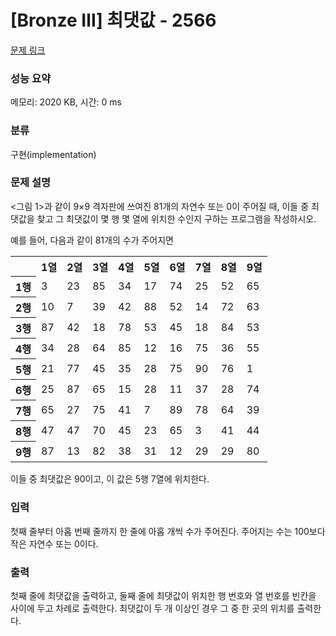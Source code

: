 # [Bronze Ⅲ] 최댓값 - 2566

[문제 링크](https://www.acmicpc.net/problem/2566) 

### 성능 요약

메모리: 2020 KB, 시간: 0 ms

### 분류

구현(implementation)

### 문제 설명

<p><그림 1>과 같이 9×9 격자판에 쓰여진 81개의 자연수 또는 0이 주어질 때, 이들 중 최댓값을 찾고 그 최댓값이 몇 행 몇 열에 위치한 수인지 구하는 프로그램을 작성하시오.</p>

<p>예를 들어, 다음과 같이 81개의 수가 주어지면</p>

<table class="table table-bordered td-center th-center table-center-40">
    <tbody>
        <tr>
            <th> </th>
            <th>1열</th>
            <th>2열</th>
            <th>3열</th>
            <th>4열</th>
            <th>5열</th>
            <th>6열</th>
            <th>7열</th>
            <th>8열</th>
            <th>9열</th>
        </tr>
        <tr>
            <th>1행</th>
            <td>3</td>
            <td>23</td>
            <td>85</td>
            <td>34</td>
            <td>17</td>
            <td>74</td>
            <td>25</td>
            <td>52</td>
            <td>65</td>
        </tr>
        <tr>
            <th>2행</th>
            <td>10</td>
            <td>7</td>
            <td>39</td>
            <td>42</td>
            <td>88</td>
            <td>52</td>
            <td>14</td>
            <td>72</td>
            <td>63</td>
        </tr>
        <tr>
            <th>3행</th>
            <td>87</td>
            <td>42</td>
            <td>18</td>
            <td>78</td>
            <td>53</td>
            <td>45</td>
            <td>18</td>
            <td>84</td>
            <td>53</td>
        </tr>
        <tr>
            <th>4행</th>
            <td>34</td>
            <td>28</td>
            <td>64</td>
            <td>85</td>
            <td>12</td>
            <td>16</td>
            <td>75</td>
            <td>36</td>
            <td>55</td>
        </tr>
        <tr>
            <th>5행</th>
            <td>21</td>
            <td>77</td>
            <td>45</td>
            <td>35</td>
            <td>28</td>
            <td>75</td>
            <td>90</td>
            <td>76</td>
            <td>1</td>
        </tr>
        <tr>
            <th>6행</th>
            <td>25</td>
            <td>87</td>
            <td>65</td>
            <td>15</td>
            <td>28</td>
            <td>11</td>
            <td>37</td>
            <td>28</td>
            <td>74</td>
        </tr>
        <tr>
            <th>7행</th>
            <td>65</td>
            <td>27</td>
            <td>75</td>
            <td>41</td>
            <td>7</td>
            <td>89</td>
            <td>78</td>
            <td>64</td>
            <td>39</td>
        </tr>
        <tr>
            <th>8행</th>
            <td>47</td>
            <td>47</td>
            <td>70</td>
            <td>45</td>
            <td>23</td>
            <td>65</td>
            <td>3</td>
            <td>41</td>
            <td>44</td>
        </tr>
        <tr>
            <th>9행</th>
            <td>87</td>
            <td>13</td>
            <td>82</td>
            <td>38</td>
            <td>31</td>
            <td>12</td>
            <td>29</td>
            <td>29</td>
            <td>80</td>
        </tr>
    </tbody>
</table>

<p>이들 중 최댓값은 90이고, 이 값은 5행 7열에 위치한다.</p>

### 입력 

 <p>첫째 줄부터 아홉 번째 줄까지 한 줄에 아홉 개씩 수가 주어진다. 주어지는 수는 100보다 작은 자연수 또는 0이다.</p>

### 출력 

 <p>첫째 줄에 최댓값을 출력하고, 둘째 줄에 최댓값이 위치한 행 번호와 열 번호를 빈칸을 사이에 두고 차례로 출력한다. 최댓값이 두 개 이상인 경우 그 중 한 곳의 위치를 출력한다.</p>
